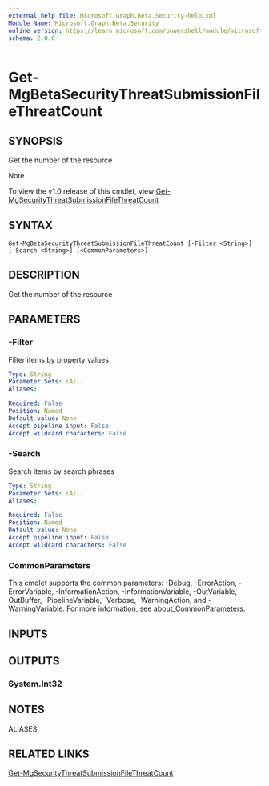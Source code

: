 ```yaml
---
external help file: Microsoft.Graph.Beta.Security-help.xml
Module Name: Microsoft.Graph.Beta.Security
online version: https://learn.microsoft.com/powershell/module/microsoft.graph.beta.security/get-mgbetasecuritythreatsubmissionfilethreatcount
schema: 2.0.0
---
```


# Get-MgBetaSecurityThreatSubmissionFileThreatCount

## SYNOPSIS
Get the number of the resource

> [!NOTE]
> To view the v1.0 release of this cmdlet, view [Get-MgSecurityThreatSubmissionFileThreatCount](/powershell/module/Microsoft.Graph.Security/Get-MgSecurityThreatSubmissionFileThreatCount?view=graph-powershell-v1.0)

## SYNTAX

```
Get-MgBetaSecurityThreatSubmissionFileThreatCount [-Filter <String>] [-Search <String>] [<CommonParameters>]
```

## DESCRIPTION
Get the number of the resource

## PARAMETERS

### -Filter
Filter items by property values

```yaml
Type: String
Parameter Sets: (All)
Aliases:

Required: False
Position: Named
Default value: None
Accept pipeline input: False
Accept wildcard characters: False
```

### -Search
Search items by search phrases

```yaml
Type: String
Parameter Sets: (All)
Aliases:

Required: False
Position: Named
Default value: None
Accept pipeline input: False
Accept wildcard characters: False
```

### CommonParameters
This cmdlet supports the common parameters: -Debug, -ErrorAction, -ErrorVariable, -InformationAction, -InformationVariable, -OutVariable, -OutBuffer, -PipelineVariable, -Verbose, -WarningAction, and -WarningVariable. For more information, see [about_CommonParameters](http://go.microsoft.com/fwlink/?LinkID=113216).

## INPUTS

## OUTPUTS

### System.Int32
## NOTES

ALIASES

## RELATED LINKS
[Get-MgSecurityThreatSubmissionFileThreatCount](/powershell/module/Microsoft.Graph.Security/Get-MgSecurityThreatSubmissionFileThreatCount?view=graph-powershell-v1.0)

